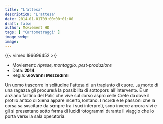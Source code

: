 ```yaml
---
title: "L'attesa"
description: "L'attesa"
date: 2014-01-01T09:00:00+01:00
draft: false
author: Moviement HD
tags: [ "Cortometraggi" ]
image_webp:
image:
---
```


{{< vimeo 196696452 >}}
<br>

- Moviement: *riprese, montaggio, post-produzione*
- Data: **2014**
- Regia: **Giovanni Mezzedimi**

Un uomo trascorre in solitudine l'attesa di un trapianto di cuore. La morte di una ragazza gli procurerà la possibilità di sottoporsi all'intervento. È un anziano fantino del Palio che vive sul dorso aspro delle Crete da dove il profilo antico di Siena appare incerto, lontano. I ricordi e le passioni che la corsa sa suscitare da sempre tra i suoi interpreti, sono invece ancora vivi e gli si presentano sotto forma di lucidi fotogrammi durante il viaggio che lo porta verso la sala operatoria.
